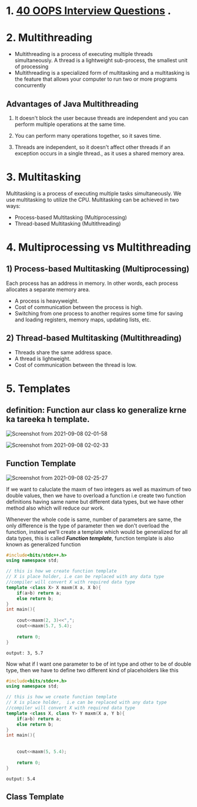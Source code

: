 # 1. [40 OOPS Interview Questions](https://www.interviewbit.com/oops-interview-questions/) .


# 2. Multithreading
* Multithreading is a process of executing multiple threads simultaneously. A thread is a lightweight sub-process, the smallest unit of processing
* Multithreading is a specialized form of multitasking and a multitasking is the feature that allows your computer to run two or more programs concurrently

## Advantages of Java Multithreading
1) It doesn't block the user because threads are independent and you can perform multiple operations at the same time.

2) You can perform many operations together, so it saves time.

3) Threads are independent, so it doesn't affect other threads if an exception occurs in a single thread., as it uses a shared memory area.



# 3. Multitasking
Multitasking is a process of executing multiple tasks simultaneously. We use multitasking to utilize the CPU. Multitasking can be achieved in two ways:
  * Process-based Multitasking (Multiprocessing)
  * Thread-based Multitasking (Multithreading)

# 4. Multiprocessing vs Multithreading

## 1) Process-based Multitasking (Multiprocessing)
Each process has an address in memory. In other words, each process allocates a separate memory area.
  * A process is heavyweight.
  * Cost of communication between the process is high.
  * Switching from one process to another requires some time for saving and loading registers, memory maps, updating lists, etc.
## 2) Thread-based Multitasking (Multithreading)
  * Threads share the same address space.
  * A thread is lightweight.
  * Cost of communication between the thread is low.
  
# 5. Templates

## definition: Function aur class ko generalize krne ka tareeka h template.
![Screenshot from 2021-09-08 02-01-58](https://user-images.githubusercontent.com/42698268/132408890-46540e26-4229-4c50-9c03-d111ba035c60.png)

![Screenshot from 2021-09-08 02-02-33](https://user-images.githubusercontent.com/42698268/132408906-aa6e976e-f6c6-4cf0-898d-b8956fb3195b.png)


## Function Template

![Screenshot from 2021-09-08 02-25-27](https://user-images.githubusercontent.com/42698268/132410251-874ce7e2-cc02-49e9-bc3b-3f3685efcd1e.png)


If we want to caluclate the maxm of two integers as well as maximum of two double values, then we have to overload a function i.e create two function definitions having same name but different data types, but we have other method also which will reduce our work.

Whenever the whole code is same, number of parameters are same, the only difference is the type of parameter then we don't overload the function, instead we'll create a template which would be generalized for all data types, this is called ***Function template***, function template is also known as generalized function
```cpp
#include<bits/stdc++.h>
using namespace std;

// this is how we create function template
// X is place holder, i.e can be replaced with any data type
//compiler will convert X with required data type
template <class X> X maxm(X a, X b){
    if(a>b) return a;
    else return b;
}
int main(){
    
    cout<<maxm(2, 3)<<",";
    cout<<maxm(5.7, 5.4);
    
    return 0;
}
```
```output: 3, 5.7 ```

Now what if I want one parameter to be of int type and other to be of double type, then we have to define two different kind of placeholders like this

```cpp
#include<bits/stdc++.h>
using namespace std;

// this is how we create function template
// X is place holder,  i.e can be replaced with any data type
//compiler will convert X with required data type
template <class X, class Y> Y maxm(X a, Y b){
    if(a>b) return a;
    else return b;
}
int main(){
    
    
    cout<<maxm(5, 5.4);
    
    return 0;
}
```
```output: 5.4```

## Class Template


